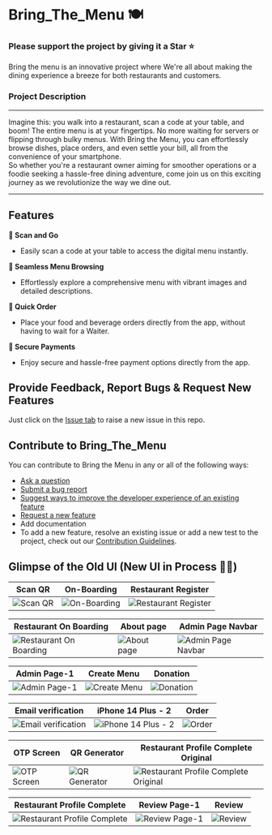 # Bring_The_Menu 🍽️


### Please support the project by giving it a Star ⭐️

Bring the menu is an innovative project where We're all about making the dining experience a breeze for both restaurants and customers. 

### Project Description 
---
Imagine this: you walk into a restaurant, scan a code at your table, and boom! The entire menu is at your fingertips. No more waiting for servers or flipping through bulky menus. With Bring the Menu, you can effortlessly browse dishes, place orders, and even settle your bill, all from the convenience of your smartphone.<br>
So whether you're a restaurant owner aiming for smoother operations or a foodie seeking a hassle-free dining adventure, come join us on this exciting journey as we revolutionize the way we dine out. 

--- 


## Features


**📲 Scan and Go**

- Easily scan a code at your table to access the digital menu instantly.

**🔎 Seamless Menu Browsing**

- Effortlessly explore a comprehensive menu with vibrant images and detailed descriptions.
  
**🍕 Quick Order**

- Place your food and beverage orders directly from the app, without having to wait for a Waiter.   

**💸 Secure Payments**

- Enjoy secure and hassle-free payment options directly from the app.

## Provide Feedback, Report Bugs & Request New Features

Just click on the [Issue tab](https://github.com/m0hit-kumar/Bring-The-Menu/issues) to raise a new issue in this repo.

## Contribute to Bring_The_Menu

You can contribute to Bring the Menu in any or all of the following ways: 

- [Ask a question](https://github.com/m0hit-kumar/Bring-The-Menu/discussions)
- [Submit a bug report](https://github.com/m0hit-kumar/Bring-The-Menu/issues/new/choose)
- [Suggest ways to improve the developer experience of an existing feature](https://github.com/m0hit-kumar/Bring-The-Menu/issues/new/choose)
- [Request a new feature](https://github.com/m0hit-kumar/Bring-The-Menu/issues/new/choose)
- Add documentation
- To add a new feature, resolve an existing issue or add a new test to the project, check out our [Contribution Guidelines](https://github.com/m0hit-kumar/Bring-The-Menu/blob/main/CONTRIBUTING.md).  



## Glimpse of the Old UI (New UI in Process 👨‍💻)


| Scan QR | On-Boarding | Restaurant Register |
| ------- | ----------- | ------------------ |
| ![Scan QR](https://github.com/m0hit-kumar/Bring-The-Menu/assets/60257288/001119ca-3a54-4702-af96-7a9a15f54883) | ![On-Boarding](https://github.com/m0hit-kumar/Bring-The-Menu/assets/60257288/3b849fba-4b5b-4039-9e6a-bc627c45de8d) | ![Restaurant Register](https://github.com/m0hit-kumar/Bring-The-Menu/assets/60257288/5b2cd1ee-1b0f-416d-a374-b4772cc49536) |

| Restaurant On Boarding | About page | Admin Page Navbar |
| ---------------------- | ---------- | ---------------- |
| ![Restaurant On Boarding](https://github.com/m0hit-kumar/Bring-The-Menu/assets/60257288/b3b6397f-7eaf-4b75-a87b-9ed77e42167e) | ![About page](https://github.com/m0hit-kumar/Bring-The-Menu/assets/60257288/7e4e5a82-34f7-4ef7-93cd-c4ebe6a9d103) | ![Admin Page Navbar](https://github.com/m0hit-kumar/Bring-The-Menu/assets/60257288/410a435d-5a7e-4e42-bcf7-a749f2ecb10b) |

| Admin Page-1 | Create Menu | Donation |
| ------------ | ----------- | -------- |
| ![Admin Page-1](https://github.com/m0hit-kumar/Bring-The-Menu/assets/60257288/7d49fc40-8732-423b-9c1a-f908332d9a0c) | ![Create Menu](https://github.com/m0hit-kumar/Bring-The-Menu/assets/60257288/b3e03ced-fa53-4428-bd26-ccdbfddbc9f9) | ![Donation](https://github.com/m0hit-kumar/Bring-The-Menu/assets/60257288/72c5affd-2f56-487d-b71e-b90f85edc880) |


| Email verification | iPhone 14 Plus - 2 | Order |
| ------------------ | ------------------ | ----- |
| ![Email verification](https://github.com/m0hit-kumar/Bring-The-Menu/assets/60257288/4cc75296-cf8f-4b22-9360-fd891ffd12a5) | ![iPhone 14 Plus - 2](https://github.com/m0hit-kumar/Bring-The-Menu/assets/60257288/40e191ee-b76d-4392-8bb9-533a04ecb0a7) | ![Order](https://github.com/m0hit-kumar/Bring-The-Menu/assets/60257288/a8d58fd7-af7d-4dd6-861d-a532a2f63ed1) |

| OTP Screen | QR Generator | Restaurant Profile Complete Original |
| ---------- | ------------ | ----------------------------------- |
| ![OTP Screen](https://github.com/m0hit-kumar/Bring-The-Menu/assets/60257288/dcab7115-e091-4b38-ba9e-a47433014745) | ![QR Generator](https://github.com/m0hit-kumar/Bring-The-Menu/assets/60257288/e44845a4-1a7c-477e-8e38-2b510421550e) | ![Restaurant Profile Complete Original](https://github.com/m0hit-kumar/Bring-The-Menu/assets/60257288/709877c6-2c94-4447-9b9f-dfe436410f96) |

| Restaurant Profile Complete | Review Page-1 | Review |
| --------------------------- | ------------- | ------ |
| ![Restaurant Profile Complete](https://github.com/m0hit-kumar/Bring-The-Menu/assets/60257288/4e347a0f-63a0-427c-9413-063e8b47e347) | ![Review Page-1](https://github.com/m0hit-kumar/Bring-The-Menu/assets/60257288/f6d7b763-33bb-489e-a8f9-001016bdfa40) | ![Review](https://github.com/m0hit-kumar/Bring-The-Menu/assets/60257288/bce2f94c-a2a3-4aff-9970-99ac333b4d15) |

